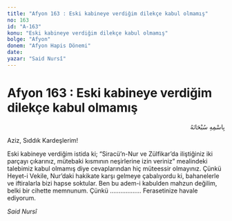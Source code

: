 ```yaml
---
title: "Afyon 163 : Eski kabineye verdiğim dilekçe kabul olmamış"
no: 163
id: "A-163"
konu: "Eski kabineye verdiğim dilekçe kabul olmamış"
bolge: "Afyon"
donem: "Afyon Hapis Dönemi"
date: 
yazar: "Said Nursî"
---
```


# Afyon 163 : Eski kabineye verdiğim dilekçe kabul olmamış

<p class="arabic" dir="rtl" title="Meal: “Her türlü noksan sıfatlardan yüce olan Allah’ın adıyla.”">بِاسْمِهِ سُبْحَانَهُ</p>

Aziz, Sıddık Kardeşlerim!

Eski kabineye verdiğim istida ki; “Siracü’n-Nur ve Zülfikar’da iliştiğiniz iki parçayı çıkarınız, mütebaki kısmının neşirlerine izin veriniz” mealindeki talebimiz kabul olmamış diye cevaplarından hiç müteessir olmayınız. Çünkü Heyet-i Vekile, Nur’daki hakikate karşı gelmeye çabalıyordu ki, bahanelerle ve iftiralarla bizi hapse soktular. Ben bu adem-i kabulden mahzun değilim, belki bir cihette memnunum. Çünkü ……………… Ferasetinize havale ediyorum.

*Said Nursî*
